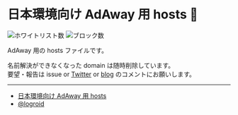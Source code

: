 # 日本環境向け AdAway 用 hosts :no_entry_sign:

![ホワイトリスト数](https://img.shields.io/badge/white-0-brightgreen)
![ブロック数](https://img.shields.io/badge/block-0-red)

AdAway 用の hosts ファイルです。

名前解決ができなくなった domain は随時削除しています。  
要望・報告は issue or [Twitter](https://twitter.com/logroid) or [blog](http://logroid.blogspot.com/2012/06/adaway-hosts-for-japan.html) のコメントにお願いします。

---
* [日本環境向け AdAway 用 hosts](http://logroid.blogspot.com/2012/06/adaway-hosts-for-japan.html)
* [@logroid](https://twitter.com/logroid)
